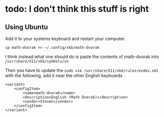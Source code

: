 # todo: I don't think this stuff is right

Using Ubuntu
-----------

Add it to your systems keyboard and restart your computer.

```
cp math-dvorak >> ~/.config/xkb/math-dvorak
```

I think instead what one should do is paste the contents of math-dvorak into `/usr/share/X11/xkb/symbols/us`

Then you have to update the `sudo vim /usr/share/X11/xkb/rules/evdev.xml` with the following, add it near the other English keyboards

```
<variant>
    <configItem>
        <name>math-dvorak</name>
        <description>English (Math Dvorak)</description>
        <vendor>Steven</vendor>
    </configItem>
</variant>
```

